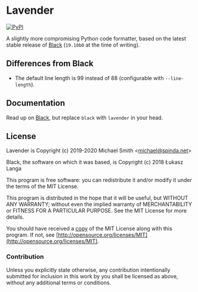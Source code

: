 # Lavender

[![PyPI](https://img.shields.io/pypi/v/lavender.svg)](https://pypi.python.org/pypi/lavender)

A slightly more compromising Python code formatter, based on the latest stable release of
[Black](https://github.com/python/black) (`19.10b0` at the time of writing).

## Differences from Black

- The default line length is 99 instead of 88 (configurable with `--line-length`).

## Documentation

Read up on [Black](https://github.com/python/black), but replace `black` with `lavender` in your
head.

## License

Lavender is Copyright (c) 2019-2020 Michael Smith &lt;michael@spinda.net&gt;

Black, the software on which it was based, is Copyright (c) 2018 Łukasz Langa

This program is free software: you can redistribute it and/or modify it under the terms of the MIT
License.

This program is distributed in the hope that it will be useful, but WITHOUT ANY WARRANTY; without
even the implied warranty of MERCHANTABILITY or FITNESS FOR A PARTICULAR PURPOSE. See the MIT
License for more details.

You should have received a [copy](LICENSE) of the MIT License along with this program. If not, see
[http://opensource.org/licenses/MIT](http://opensource.org/licenses/MIT).

### Contribution

Unless you explicitly state otherwise, any contribution intentionally submitted for inclusion in
this work by you shall be licensed as above, without any additional terms or conditions.
